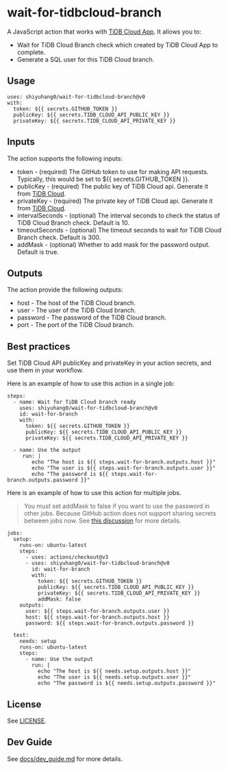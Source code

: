 # wait-for-tidbcloud-branch

A JavaScript action that works with [TiDB Cloud App](https://github.com/apps/tidb-cloud). It allows you to:

- Wait for TiDB Cloud Branch check which created by TiDB Cloud App to complete.
- Generate a SQL user for this TiDB Cloud branch.

## Usage

```
uses: shiyuhang0/wait-for-tidbcloud-branch@v0
with:
  token: ${{ secrets.GITHUB_TOKEN }}
  publicKey: ${{ secrets.TIDB_CLOUD_API_PUBLIC_KEY }}
  privateKey: ${{ secrets.TIDB_CLOUD_API_PRIVATE_KEY }}
```

## Inputs

The action supports the following inputs:
- token - (required) The GitHub token to use for making API requests. Typically, this would be set to ${{ secrets.GITHUB_TOKEN }}.
- publicKey - (required) The public key of TiDB Cloud api. Generate it from [TiDB Cloud](https://tidbcloud.com/).
- privateKey - (required) The private key of TiDB Cloud api. Generate it from [TiDB Cloud](https://tidbcloud.com/).
- intervalSeconds - (optional) The interval seconds to check the status of TiDB Cloud Branch check. Default is 10.
- timeoutSeconds - (optional) The timeout seconds to wait for TiDB Cloud Branch check. Default is 300.
- addMask - (optional) Whether to add mask for the password output. Default is true.

## Outputs

The action provide the following outputs:

- host - The host of the TiDB Cloud branch.
- user - The user of the TiDB Cloud branch.
- password - The password of the TiDB Cloud branch.
- port - The port of the TiDB Cloud branch.

## Best practices

Set TiDB Cloud API publicKey and privateKey in your action secrets, and use them in your workflow.

Here is an example of how to use this action in a single job:

```
steps:
  - name: Wait for TiDB Cloud branch ready
    uses: shiyuhang0/wait-for-tidbcloud-branch@v0
    id: wait-for-branch
    with:
      token: ${{ secrets.GITHUB_TOKEN }}
      publicKey: ${{ secrets.TIDB_CLOUD_API_PUBLIC_KEY }}
      privateKey: ${{ secrets.TIDB_CLOUD_API_PRIVATE_KEY }}

  - name: Use the output
     run: |
        echo "The host is ${{ steps.wait-for-branch.outputs.host }}"
        echo "The user is ${{ steps.wait-for-branch.outputs.user }}"
        echo "The password is ${{ steps.wait-for-branch.outputs.password }}"
```

Here is an example of how to use this action for multiple jobs. 

> You must set addMask to false if you want to use the password in other jobs. Because GitHub action does not support sharing secrets between jobs now. See [this discussion](https://github.com/orgs/community/discussions/13082) for more details.


```
jobs:
  setup:
    runs-on: ubuntu-latest
    steps:
      - uses: actions/checkout@v3
      - uses: shiyuhang0/wait-for-tidbcloud-branch@v0
        id: wait-for-branch
        with:
          token: ${{ secrets.GITHUB_TOKEN }}
          publicKey: ${{ secrets.TIDB_CLOUD_API_PUBLIC_KEY }}
          privateKey: ${{ secrets.TIDB_CLOUD_API_PRIVATE_KEY }}
          addMask: false
    outputs:
      user: ${{ steps.wait-for-branch.outputs.user }}
      host: ${{ steps.wait-for-branch.outputs.host }}
      password: ${{ steps.wait-for-branch.outputs.password }}

  test:
    needs: setup
    runs-on: ubuntu-latest
    steps:
      - name: Use the output
        run: |
          echo "The host is ${{ needs.setup.outputs.host }}"
          echo "The user is ${{ needs.setup.outputs.user }}"
          echo "The password is ${{ needs.setup.outputs.password }}"       
```


## License

See [LICENSE](LICENSE).

## Dev Guide

See [docs/dev_guide.md](docs/dev_guide.md) for more details.


